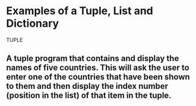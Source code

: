 # Examples of a Tuple, List and Dictionary

TUPLE
## A tuple program that contains and display the names of five countries. This will ask the user to enter one of the countries that have been shown to them and then display the index number (position in the list) of that item in the tuple.
 

